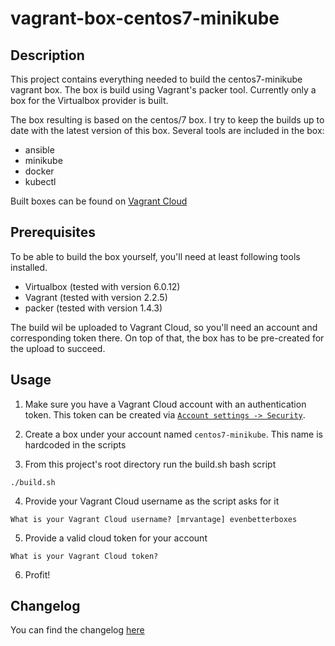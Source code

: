 # vagrant-box-centos7-minikube
## Description
This project contains everything needed to build the centos7-minikube vagrant box. The box is build using Vagrant's packer tool. Currently only a box for the Virtualbox provider is built.

The box resulting is based on the centos/7 box. I try to keep the builds up to date with the latest version of this box. Several tools are included in the box:
* ansible
* minikube
* docker
* kubectl

Built boxes can be found on [Vagrant Cloud](https://app.vagrantup.com/mrvantage/boxes/centos7-minikube)

## Prerequisites
To be able to build the box yourself, you'll need at least following tools installed.

* Virtualbox (tested with version 6.0.12)
* Vagrant (tested with version 2.2.5)
* packer (tested with version 1.4.3)

The build wil be uploaded to Vagrant Cloud, so you'll need an account and corresponding token there. On top of that, the box has to be pre-created for the upload to succeed.

## Usage
1. Make sure you have a Vagrant Cloud account with an authentication token. This token can be created via [`Account settings -> Security`](https://app.vagrantup.com/settings/security).

2. Create a box under your account named `centos7-minikube`. This name is hardcoded in the scripts
3. From this project's root directory run the build.sh bash script
```
./build.sh
```
4. Provide your Vagrant Cloud username as the script asks for it
```
What is your Vagrant Cloud username? [mrvantage] evenbetterboxes
```
5. Provide a valid cloud token for your account
```
What is your Vagrant Cloud token? 
```
6. Profit!

## Changelog
You can find the changelog [here](CHANGELOG.md)